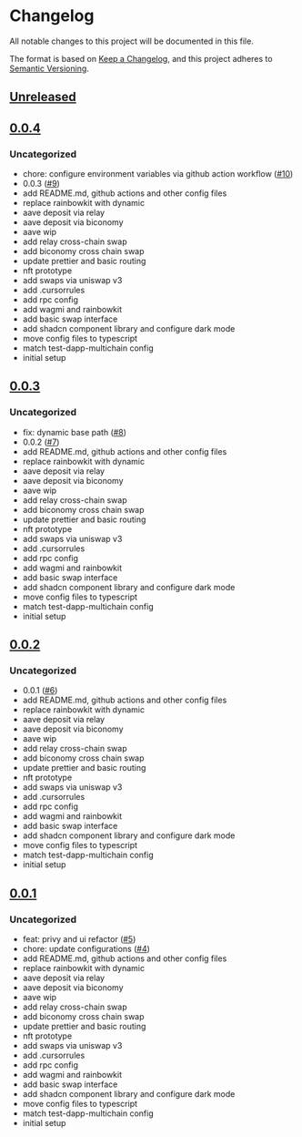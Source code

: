 # Changelog

All notable changes to this project will be documented in this file.

The format is based on [Keep a Changelog](https://keepachangelog.com/en/1.0.0/),
and this project adheres to [Semantic Versioning](https://semver.org/spec/v2.0.0.html).

## [Unreleased]

## [0.0.4]

### Uncategorized

- chore: configure environment variables via github action workflow ([#10](https://github.com/MetaMask/test-dapp-mm-pay/pull/10))
- 0.0.3 ([#9](https://github.com/MetaMask/test-dapp-mm-pay/pull/9))
- add README.md, github actions and other config files
- replace rainbowkit with dynamic
- aave deposit via relay
- aave deposit via biconomy
- aave wip
- add relay cross-chain swap
- add biconomy cross chain swap
- update prettier and basic routing
- nft prototype
- add swaps via uniswap v3
- add .cursorrules
- add rpc config
- add wagmi and rainbowkit
- add basic swap interface
- add shadcn component library and configure dark mode
- move config files to typescript
- match test-dapp-multichain config
- initial setup

## [0.0.3]

### Uncategorized

- fix: dynamic base path ([#8](https://github.com/MetaMask/test-dapp-mm-pay/pull/8))
- 0.0.2 ([#7](https://github.com/MetaMask/test-dapp-mm-pay/pull/7))
- add README.md, github actions and other config files
- replace rainbowkit with dynamic
- aave deposit via relay
- aave deposit via biconomy
- aave wip
- add relay cross-chain swap
- add biconomy cross chain swap
- update prettier and basic routing
- nft prototype
- add swaps via uniswap v3
- add .cursorrules
- add rpc config
- add wagmi and rainbowkit
- add basic swap interface
- add shadcn component library and configure dark mode
- move config files to typescript
- match test-dapp-multichain config
- initial setup

## [0.0.2]

### Uncategorized

- 0.0.1 ([#6](https://github.com/MetaMask/test-dapp-mm-pay/pull/6))
- add README.md, github actions and other config files
- replace rainbowkit with dynamic
- aave deposit via relay
- aave deposit via biconomy
- aave wip
- add relay cross-chain swap
- add biconomy cross chain swap
- update prettier and basic routing
- nft prototype
- add swaps via uniswap v3
- add .cursorrules
- add rpc config
- add wagmi and rainbowkit
- add basic swap interface
- add shadcn component library and configure dark mode
- move config files to typescript
- match test-dapp-multichain config
- initial setup

## [0.0.1]

### Uncategorized

- feat: privy and ui refactor ([#5](https://github.com/MetaMask/test-dapp-mm-pay/pull/5))
- chore: update configurations ([#4](https://github.com/MetaMask/test-dapp-mm-pay/pull/4))
- add README.md, github actions and other config files
- replace rainbowkit with dynamic
- aave deposit via relay
- aave deposit via biconomy
- aave wip
- add relay cross-chain swap
- add biconomy cross chain swap
- update prettier and basic routing
- nft prototype
- add swaps via uniswap v3
- add .cursorrules
- add rpc config
- add wagmi and rainbowkit
- add basic swap interface
- add shadcn component library and configure dark mode
- move config files to typescript
- match test-dapp-multichain config
- initial setup

[Unreleased]: https://github.com/MetaMask/test-dapp-mm-pay/compare/v0.0.4...HEAD
[0.0.4]: https://github.com/MetaMask/test-dapp-mm-pay/compare/v0.0.3...v0.0.4
[0.0.3]: https://github.com/MetaMask/test-dapp-mm-pay/compare/v0.0.2...v0.0.3
[0.0.2]: https://github.com/MetaMask/test-dapp-mm-pay/compare/v0.0.1...v0.0.2
[0.0.1]: https://github.com/MetaMask/test-dapp-mm-pay/releases/tag/v0.0.1
